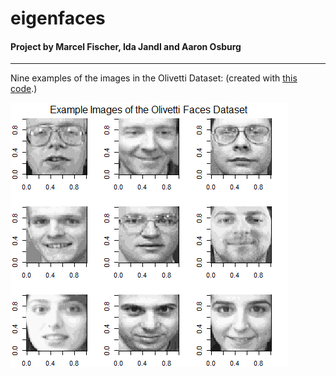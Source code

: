 # eigenfaces
#### Project by Marcel Fischer, Ida Jandl and Aaron Osburg

---

Nine examples of the images in the Olivetti Dataset:
(created with [this code](https://github.com/Osburg/eigenfaces/blob/master/R/visualize_ef.R).)

![Example of Images in Olivetti Dataset](https://github.com/Osburg/eigenfaces/blob/master/example_images.png)
